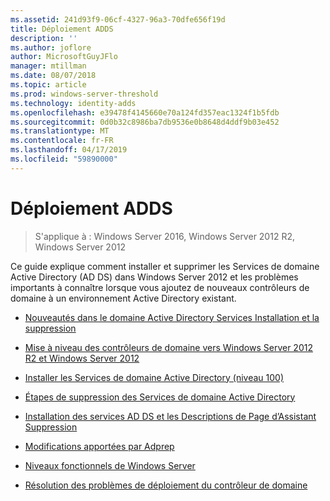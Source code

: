 ```yaml
---
ms.assetid: 241d93f9-06cf-4327-96a3-70dfe656f19d
title: Déploiement ADDS
description: ''
ms.author: joflore
author: MicrosoftGuyJFlo
manager: mtillman
ms.date: 08/07/2018
ms.topic: article
ms.prod: windows-server-threshold
ms.technology: identity-adds
ms.openlocfilehash: e39478f4145660e70a124fd357eac1324f1b5fdb
ms.sourcegitcommit: 0d0b32c8986ba7db9536e0b8648d4ddf9b03e452
ms.translationtype: MT
ms.contentlocale: fr-FR
ms.lasthandoff: 04/17/2019
ms.locfileid: "59890000"
---
```

# <a name="ad-ds-deployment"></a>Déploiement ADDS

>S'applique à : Windows Server 2016, Windows Server 2012 R2, Windows Server 2012

Ce guide explique comment installer et supprimer les Services de domaine Active Directory (AD DS) dans Windows Server 2012 et les problèmes importants à connaître lorsque vous ajoutez de nouveaux contrôleurs de domaine à un environnement Active Directory existant.  
  
- [Nouveautés dans le domaine Active Directory Services Installation et la suppression](../../ad-ds/deploy/What-s-New-in-Active-Directory-Domain-Services-Installation-and-Removal.md)  
  
- [Mise à niveau des contrôleurs de domaine vers Windows Server 2012 R2 et Windows Server 2012](../../ad-ds/deploy/Upgrade-Domain-Controllers-to-Windows-Server-2012-R2-and-Windows-Server-2012.md)  
  
- [Installer les Services de domaine Active Directory &#40;niveau 100&#41;](../../ad-ds/deploy/Install-Active-Directory-Domain-Services--Level-100-.md)  
  
- [Étapes de suppression des Services de domaine Active Directory](assetId:///99b97af0-aa7e-41ed-8c81-4eee6c03eb4c)  
  
- [Installation des services AD DS et les Descriptions de Page d’Assistant Suppression](../../ad-ds/deploy/AD-DS-Installation-and-Removal-Wizard-Page-Descriptions.md)  
  
- [Modifications apportées par Adprep](../../ad-ds/deploy/adprep/Changes-Made-by-Adprep.md)  

- [Niveaux fonctionnels de Windows Server](../../ad-ds/active-directory-functional-levels.md)
  
- [Résolution des problèmes de déploiement du contrôleur de domaine](../../ad-ds/deploy/Troubleshooting-Domain-Controller-Deployment.md)  
